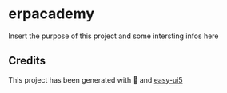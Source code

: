 # erpacademy
Insert the purpose of this project and some intersting infos here


## Credits
This project has been generated with 💙 and [easy-ui5](https://github.com/SAP)
